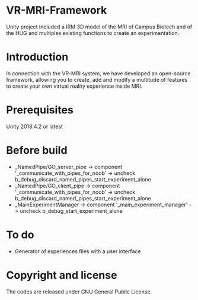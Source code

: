# VR-MRI-Framework
Unity project included a  IRM 3D model of the MRI of Campus Biotech and of the HUG and multiples existing functions to create an experimentation.

# Introduction

In connection with the VR-MRI system, we have developed an open-source framework, allowing you to create, add and modify a multitude of features to create your own virtual reality experience inside MRI.

# Prerequisites

Unity 2018.4.2 or latest

# Before build

* _NamedPipe/GO_server_pipe -> component '_communicate_with_pipes_for_noob' -> uncheck b_debug_discard_named_pipes_start_experiment_alone
* _NamedPipe/GO_client_pipe -> component '_communicate_with_pipes_for_noob' -> uncheck b_debug_discard_named_pipes_start_experiment_alone
* _MainExperimentManager -> component '_main_experiment_manager' -> uncheck b_debug_start_experiment_alone

# To do

* Generator of experiences files with a user interface

# Copyright and license

The codes are released under GNU General Public License.
